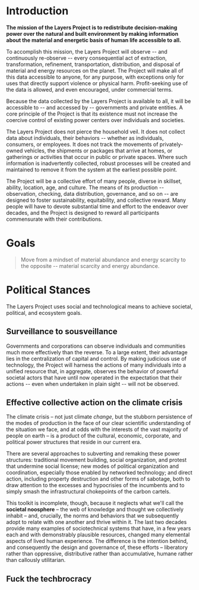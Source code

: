 # Introduction

**The mission of the Layers Project is to redistribute decision-making power over the natural and built environment by making information about the material and energetic basis of human life accessible to all.**

To accomplish this mission, the Layers Project will observe -- and continuously re-observe -- every consequential act of extraction, transformation, refinement, transportation, distribution, and disposal of material and energy resources on the planet. The Project will make all of this data accessible to anyone, for any purpose, with exceptions only for uses that directly support violence or physical harm. Profit-seeking use of the data is allowed, and even encouraged, under commercial terms.

Because the data collected by the Layers Project is available to all, it will be accessible to -- and accessed by -- governments and private entities. A core principle of the Project is that its existence must not increase the coercive control of existing power centers over individuals and societies.

The Layers Project does not pierce the household veil. It does not collect data about individuals, their behaviors -- whether as individuals, consumers, or employees. It does not track the movements of privately-owned vehicles, the shipments or packages that arrive at homes, or gatherings or activities that occur in public or private spaces. Where such information is inadvertently collected, robust processes will be created and maintained to remove it from the system at the earliest possible point. 

The Project will be a collective effort of many people, diverse in skillset, ability, location, age, and culture. The means of its production -- observation, checking, data distribution, governance, and so on -- are designed to foster sustainability, equitability, and collective reward. Many people will have to devote substantial time and effort to the endeavor over decades, and the Project is designed to reward all participants commensurate with their contributions.

# Goals

> Move from a mindset of material abundance and energy scarcity to the opposite -- material scarcity and energy abundance.


# Political Stances

The Layers Project uses social and technological means to achieve societal, political, and ecosystem goals.

## Surveillance to sousveillance
Governments and corporations can observe individuals and communities much more effectively than the reverse. To a large extent, their advantage lies in the centralization of capital and control. By making judicious use of technology, the Project will harness the actions of many individuals into a unified resource that, in aggregate, observes the behavior of powerful societal actors that have until now operated in the expectation that their actions -- even when undertaken in plain sight -- will not be observed.

## Effective collective action on the climate crisis
The climate crisis – not just climate *change*, but the stubborn persistence of the modes of production in the face of our clear scientific understanding of the situation we face, and at odds with the interests of the vast majority of people on earth – is a product of the cultural, economic, corporate, and political power structures that reside in our current era.

There are several approaches to subverting and remaking these power structures: traditional movement building, social organization, and protest that undermine social license; new modes of political organization and coordination, especially those enabled by networked technology; and direct action, including property destruction and other forms of sabotage, both to draw attention to the excesses and hypocrisies of the incumbents and to simply smash the infrastructural chokepoints of the carbon cartels.

This toolkit is incomplete, though, because it neglects what we'll call the **societal noosphere** – the web of knowledge and thought we collectively inhabit – and, crucially, the norms and behaviors that we subsequently adopt to relate with one another and thrive within it. The last two decades provide many examples of sociotechnical systems that have, in a few years each and with demonstrably plausible resources, changed many elemental aspects of lived human experience. The difference is the intention behind, and consequently the design and governance of, these efforts – liberatory rather than oppressive, distributive rather than accumulative, humane rather than callously utilitarian.

## Fuck the techbrocracy


